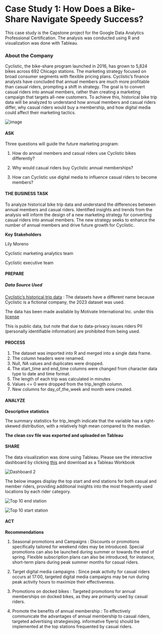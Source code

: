 # Case Study 1: How Does a Bike-Share Navigate Speedy Success?
This case study is the Capstone project for the Google Data Analytics Professional Certification. The analysis was conducted using R and visualization was done with Tableau.

### About the Company
Cyclistic, the bike-share program launched in 2016, has grown to 5,824 bikes across 692 Chicago stations. The marketing strategy focused on broad consumer segments with flexible pricing plans.  Cyclistic’s finance analysts have concluded that annual members are much more profitable than casual riders, prompting a shift in strategy. The goal is to convert casual riders into annual members, rather than creating a marketing campaign that targets all-new customers. To achieve this, historical bike trip data will be analyzed to understand how annual members and casual riders differ, why casual riders would buy a membership, and how digital media could affect their marketing tactics.

![image](https://github.com/Mide203/Google-Capstone-Project-Cyclistic-bike-share-analysis/assets/130792306/0f52d244-7a21-44d5-b346-62c2b161e94a)

#### ASK

Three questions will guide the future marketing program:

1. How do annual members and casual riders use Cyclistic bikes differently?

2. Why would casual riders buy Cyclistic annual memberships?

3. How can Cyclistic use digital media to influence casual riders to become members?

#### THE BUSINESS TASK

To analyze historical bike trip data and understand the differences between annual members and casual riders. Identified insights and trends from the analysis will inform the design of a new marketing strategy for converting casual riders into annual members. The new strategy seeks to enhance the number of annual members and drive future growth for Cyclistic.

**Key Stakeholders**

Lily Moreno

Cyclistic marketing analytics team

Cyclistic executive team

#### PREPARE

##### Data Source Used

[Cyclistic’s historical trip data](https://divvy-tripdata.s3.amazonaws.com/index.html) :  The datasets have a different name because Cyclistic is a fictional company, the 2023 dataset was used.

The data has been made available by Motivate International Inc. under this [license](https://divvybikes.com/data-license-agreement)

This is public data, but note that due to data-privacy issues riders PII (personally identifiable information) are prohibited from being used.

#### PROCESS

1. The dataset was imported into R and merged into a single data frame.
2. The column headers were renamed.
3. Null, NA values and duplicates were dropped.
4. The start_time and end_time columns were changed from character data type to date and time format.
5. The length of each trip was calculated in minutes
6. Values <= 0 were dropped from the trip_length column.
7. New columns for day_of_the_week and month were created.

#### ANALYZE

**Descriptive statistics**

The summary statistics for trip_length indicate that the variable has a right-skewed distribution, with a relatively high mean compared to the median. 


**The clean csv file was exported and uploaded on Tableau**

#### SHARE

The data visualization was done using Tableau. Please see the interactive dashboard by clicking [this](https://public.tableau.com/app/profile/ayomide.onayemi/viz/Bikeshare_17055266326250/Dashboard2) and download as a Tableau Workbook

![Dashboard 2](https://github.com/Mide203/Google-Capstone-Project-Cyclistic-bike-share-analysis/assets/130792306/f217836a-96d1-4d03-b941-902cb3adb6b1)


The below images display the top start and end stations for both casual and member riders, providing additional insights into the most frequently used locations by each rider category.

![Top 10 end station](https://github.com/Mide203/Google-Capstone-Project-Cyclistic-bike-share-analysis/assets/130792306/f023a433-10ef-4a7b-966a-0a98344f0a73)

![Top 10 start station](https://github.com/Mide203/Google-Capstone-Project-Cyclistic-bike-share-analysis/assets/130792306/036bc178-3c27-4841-9614-f7a3dd07cdfa)


#### ACT

**Recommendations**


1. Seasonal promotions and Campaigns : Discounts or promotions specifically tailored for weekend rides may be introduced. Special promotions can also be launched during summer or towards the end of spring. Flexible subscription plans can also be introduced, for instance, short-term plans during peak summer months for casual riders.

2. Target digital media campaigns : Since peak activity for casual riders occurs at 17:00, targeted digital media campaigns may be run during peak activity hours to maximize their effectiveness.

3. Promotions on docked bikes : Targeted promotions for annual memberships on docked bikes, as they are primarily used by casual riders.

4. Promote the benefits of annual membership : To effectively communicate the advantages of annual membership to casual riders, targeted advertising strategies(eg. informative flyers) should be implemented at the top stations frequented by casual riders.

